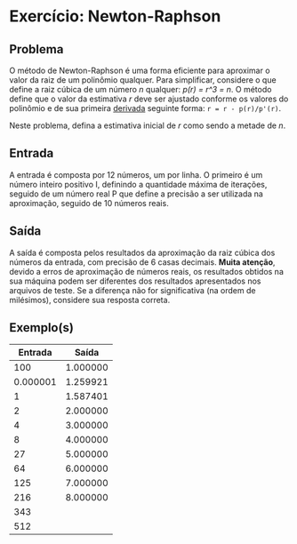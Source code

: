 Exercício: Newton-Raphson
=========================


Problema
--------

O método de Newton-Raphson é uma forma eficiente para aproximar o valor da raiz de um polinômio qualquer. Para simplificar, considere o que define a raiz cúbica de um número _n_ qualquer: _p(r) = r^3 = n_. O método define que o valor da estimativa _r_ deve ser ajustado conforme os valores do polinômio e de sua primeira [derivada](https://pt.wikipedia.org/wiki/Derivada) seguinte forma: ```r = r - p(r)/p'(r)```.

Neste problema, defina a estimativa inicial de _r_ como sendo a metade de _n_.

Entrada
-------

A entrada é composta por 12 números, um por linha. O primeiro é um número inteiro positivo I, definindo a quantidade máxima de iterações, seguido de um número real P que define a precisão a ser utilizada na aproximação, seguido de 10 números reais.


Saída
-----

A saída é composta pelos resultados da aproximação da raiz cúbica dos números da entrada, com precisão de 6 casas decimais. __Muita atenção__, devido a erros de aproximação de números reais, os resultados obtidos na sua máquina podem ser diferentes dos resultados apresentados nos arquivos de teste. Se a diferença não for significativa (na ordem de milésimos), considere sua resposta correta.


Exemplo(s)
----------

| Entrada  | Saída    |
|----------|----------|
| 100      | 1.000000 |
| 0.000001 | 1.259921 |
| 1        | 1.587401 |
| 2        | 2.000000 |
| 4        | 3.000000 |
| 8        | 4.000000 |
| 27       | 5.000000 |
| 64       | 6.000000 |
| 125      | 7.000000 |
| 216      | 8.000000 |
| 343	   |          |
| 512      |          |
